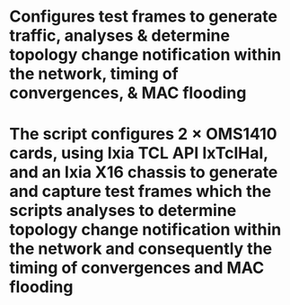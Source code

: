 # Configures test frames to generate traffic, analyses & determine topology change notification within the network, timing of convergences, & MAC flooding
# The script configures 2 × OMS1410 cards, using Ixia TCL API IxTclHal, and an Ixia X16 chassis to generate and capture test frames which the scripts analyses to determine topology change notification within the network and consequently the timing of convergences and MAC flooding
